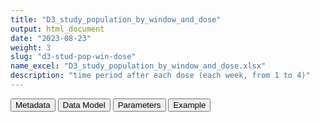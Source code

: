 ```yaml
---
title: "D3_study_population_by_window_and_dose"
output: html_document
date: "2023-08-23"
weight: 3
slug: "d3-stud-pop-win-dose"
name_excel: "D3_study_population_by_window_and_dose.xlsx"
description: "time period after each dose (each week, from 1 to 4)"
---
```


<script src="/rmarkdown-libs/core-js/shim.min.js"></script>
<script src="/rmarkdown-libs/react/react.min.js"></script>
<script src="/rmarkdown-libs/react/react-dom.min.js"></script>
<script src="/rmarkdown-libs/reactwidget/react-tools.js"></script>
<script src="/rmarkdown-libs/htmlwidgets/htmlwidgets.js"></script>
<link href="/rmarkdown-libs/reactable/reactable.css" rel="stylesheet" />
<script src="/rmarkdown-libs/reactable-binding/reactable.js"></script>
<div class="tab">
<button class="tablinks" onclick="openCity(event, &#39;Metadata&#39;)" id="defaultOpen">Metadata</button>
<button class="tablinks" onclick="openCity(event, &#39;Data Model&#39;)">Data Model</button>
<button class="tablinks" onclick="openCity(event, &#39;Parameters&#39;)">Parameters</button>
<button class="tablinks" onclick="openCity(event, &#39;Example&#39;)">Example</button>
</div>
<div id="Metadata" class="tabcontent">
<div id="htmlwidget-1" class="reactable html-widget " style="width:auto;height:600px;"></div>
<script type="application/json" data-for="htmlwidget-1">{"x":{"tag":{"name":"Reactable","attribs":{"data":{"medatata_name":["Name of the dataset","Content of the dataset","Unit of observation","Dataset where the list of UoOs is fully listed and with 1 record per UoO","How many observations per UoO","Variables capturing the UoO","Primary key","Parameters",null,null,null,null,null,null,null,null,null,null,null,null],"metadata_content":["D3_study_population_by_window_and_dose","time period after each dose (each week, from 1 to 4)","doses administered to persons in the study cohort",null,"<=4","person_id dose period",null,null,null,null,null,null,null,null,null,null,null,null,null,null]},"columns":[{"id":"medatata_name","name":"medatata_name","type":"character"},{"id":"metadata_content","name":"metadata_content","type":"character"}],"sortable":false,"searchable":true,"pagination":false,"highlight":true,"bordered":true,"striped":true,"style":{"maxWidth":1800},"height":"600px","dataKey":"538197ee71d5484a1855c42affad1d10"},"children":[]},"class":"reactR_markup"},"evals":[],"jsHooks":[]}</script>
</div>
<div id="Data Model" class="tabcontent">
<div id="htmlwidget-2" class="reactable html-widget " style="width:auto;height:600px;"></div>
<script type="application/json" data-for="htmlwidget-2">{"x":{"tag":{"name":"Reactable","attribs":{"data":{"VarName":["person_id","sex","date_of_birth","dose","period","start_date_of_period","end_date_of_period","type_vax",null,null,null,null,null,null,null,null,null,null,null,null],"Description":["person identified","sex at instance creation","date of birth","number of last dose","(weekly) window after this dose","start sate of this window","end date of this window","manufacturer",null,null,null,null,null,null,null,null,null,null,null,null],"Format":["character","character","date","int",null,null,null,null,null,null,null,null,null,null,null,null,null,null,null,null],"Vocabulary":[null,"M\r\nF\r\nU\r\nO",null,"1 2 3 4","0-6\r\n7-13\r\n14-20\r\n21-27",null,null,"pfizer astrazeneca moderna janssen novavax",null,null,null,null,null,null,null,null,null,null,null,null],"Parameters":[null,null,null,null,null,null,null,null,null,null,null,null,null,null,null,null,null,null,null,null],"Notes and examples":[null,null,null,null,null,null,null,null,null,null,null,null,null,null,null,null,null,null,null,null],"Source tables and variables":[null,null,null,null,null,null,null,null,null,null,null,null,null,null,null,null,null,null,null,null],"Retrieved":["yes","yes","yes","yes","yes",null,null,"yes",null,null,null,null,null,null,null,null,null,null,null,null],"Calculated":[null,null,null,null,null,"yes","yes",null,null,null,null,null,null,null,null,null,null,null,null,null],"Algorithm_id":[null,null,null,null,null,null,null,null,null,null,null,null,null,null,null,null,null,null,null,null],"Rule":[null,null,null,null,null,null,null,null,null,null,null,null,null,null,null,null,null,null,null,null]},"columns":[{"id":"VarName","name":"VarName","type":"character"},{"id":"Description","name":"Description","type":"character"},{"id":"Format","name":"Format","type":"character"},{"id":"Vocabulary","name":"Vocabulary","type":"character"},{"id":"Parameters","name":"Parameters","type":"logical"},{"id":"Notes and examples","name":"Notes and examples","type":"logical"},{"id":"Source tables and variables","name":"Source tables and variables","type":"logical"},{"id":"Retrieved","name":"Retrieved","type":"character"},{"id":"Calculated","name":"Calculated","type":"character"},{"id":"Algorithm_id","name":"Algorithm_id","type":"logical"},{"id":"Rule","name":"Rule","type":"logical"}],"sortable":false,"searchable":true,"pagination":false,"highlight":true,"bordered":true,"striped":true,"style":{"maxWidth":1800},"height":"600px","dataKey":"37e9583e1f30a4add074a10fe288aeb0"},"children":[]},"class":"reactR_markup"},"evals":[],"jsHooks":[]}</script>
</div>
<div id="Parameters" class="tabcontent">
<div id="htmlwidget-3" class="reactable html-widget " style="width:auto;height:600px;"></div>
<script type="application/json" data-for="htmlwidget-3">{"x":{"tag":{"name":"Reactable","attribs":{"data":{"parameter in the variable name":[null,null,null,null,null,null,null,null,null,null,null,null,null,null,null,null,null,null,null,null],"values":[null,null,null,null,null,null,null,null,null,null,null,null,null,null,null,null,null,null,null,null]},"columns":[{"id":"parameter in the variable name","name":"parameter in the variable name","type":"logical"},{"id":"values","name":"values","type":"logical"}],"sortable":false,"searchable":true,"pagination":false,"highlight":true,"bordered":true,"striped":true,"style":{"maxWidth":1800},"height":"600px","dataKey":"fc543f9a0b65a99243f90fa626644c0a"},"children":[]},"class":"reactR_markup"},"evals":[],"jsHooks":[]}</script>
</div>
<div id="Example" class="tabcontent">
<div id="htmlwidget-4" class="reactable html-widget " style="width:auto;height:600px;"></div>
<script type="application/json" data-for="htmlwidget-4">{"x":{"tag":{"name":"Reactable","attribs":{"data":{"person_id":["P0001","P0004","P0010","P0013","P0014","P0015","P0016","P0018","P0020","P0021","P0022","P0024","P0030","P0031","P0033","P0035","P0036","P0038","P0041","P0045"],"sex":["F","F","F","F","M","F","M","F","F","F","F","M","F","M","M","F","M","M","M","F"],"date_of_birth":["1968-01-15T00:00:00Z","1943-12-13T00:00:00Z","1969-01-04T00:00:00Z","1970-01-28T00:00:00Z","1942-10-25T00:00:00Z","1964-03-14T00:00:00Z","1993-07-21T00:00:00Z","1961-04-21T00:00:00Z","1945-05-28T00:00:00Z","1956-03-11T00:00:00Z","1970-08-05T00:00:00Z","1953-08-14T00:00:00Z","1938-02-21T00:00:00Z","1968-07-07T00:00:00Z","1928-01-11T00:00:00Z","1985-01-26T00:00:00Z","1952-07-10T00:00:00Z","1980-12-25T00:00:00Z","1937-05-16T00:00:00Z","1929-02-22T00:00:00Z"],"dose":[1,1,1,1,1,1,1,1,1,1,1,1,1,1,1,1,1,1,1,1],"type_vax":["pfizer","astrazeneca","pfizer","pfizer","pfizer","pfizer","astrazeneca","pfizer","astrazeneca","pfizer","pfizer","pfizer","pfizer","pfizer","pfizer","pfizer","pfizer","moderna","pfizer","pfizer"],"period":["0-6","0-6","0-6","0-6","0-6","0-6","0-6","0-6","0-6","0-6","0-6","0-6","0-6","0-6","0-6","0-6","0-6","0-6","0-6","0-6"],"start_date_of_period":["2021-01-01T00:00:00Z","2021-05-02T00:00:00Z","2021-05-21T00:00:00Z","2021-05-22T00:00:00Z","2021-04-18T00:00:00Z","2021-05-15T00:00:00Z","2021-04-10T00:00:00Z","2021-06-13T00:00:00Z","2021-04-02T00:00:00Z","2021-06-09T00:00:00Z","2021-01-09T00:00:00Z","2021-01-13T00:00:00Z","2021-03-09T00:00:00Z","2021-06-12T00:00:00Z","2021-01-14T00:00:00Z","2021-06-12T00:00:00Z","2021-05-21T00:00:00Z","2021-06-19T00:00:00Z","2021-04-10T00:00:00Z","2021-04-13T00:00:00Z"],"end_date_of_period":["2021-01-07T00:00:00Z","2021-05-08T00:00:00Z","2021-05-27T00:00:00Z","2021-05-28T00:00:00Z","2021-04-24T00:00:00Z","2021-05-21T00:00:00Z","2021-04-16T00:00:00Z","2021-06-19T00:00:00Z","2021-04-08T00:00:00Z","2021-06-15T00:00:00Z","2021-01-15T00:00:00Z","2021-01-19T00:00:00Z","2021-03-15T00:00:00Z","2021-06-18T00:00:00Z","2021-01-20T00:00:00Z","2021-06-18T00:00:00Z","2021-05-27T00:00:00Z","2021-06-25T00:00:00Z","2021-04-16T00:00:00Z","2021-04-19T00:00:00Z"]},"columns":[{"id":"person_id","name":"person_id","type":"character"},{"id":"sex","name":"sex","type":"character"},{"id":"date_of_birth","name":"date_of_birth","type":"Date"},{"id":"dose","name":"dose","type":"numeric"},{"id":"type_vax","name":"type_vax","type":"character"},{"id":"period","name":"period","type":"character"},{"id":"start_date_of_period","name":"start_date_of_period","type":"Date"},{"id":"end_date_of_period","name":"end_date_of_period","type":"Date"}],"sortable":false,"searchable":true,"pagination":false,"highlight":true,"bordered":true,"striped":true,"style":{"maxWidth":1800},"height":"600px","dataKey":"f95146e1e7217cda2e929e501d3365cd"},"children":[]},"class":"reactR_markup"},"evals":[],"jsHooks":[]}</script>
</div>

